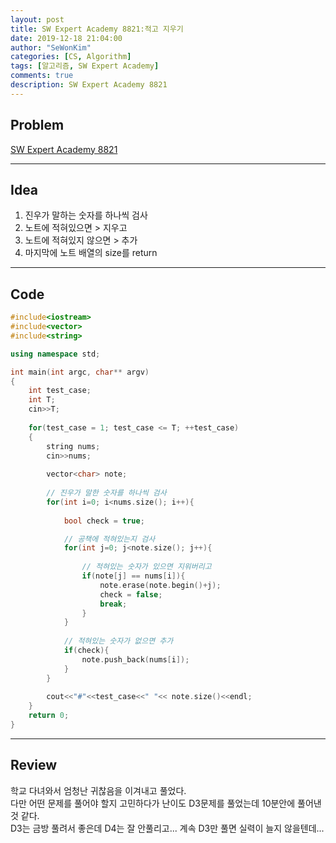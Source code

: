 ```yaml
---
layout: post
title: SW Expert Academy 8821:적고 지우기
date: 2019-12-18 21:04:00
author: "SeWonKim"
categories: [CS, Algorithm]
tags: [알고리즘, SW Expert Academy]
comments: true
description: SW Expert Academy 8821
---
```


## Problem

[SW Expert Academy 8821](https://swexpertacademy.com/main/code/problem/problemDetail.do?contestProbId=AW37UDPKCgQDFATy&categoryId=AW37UDPKCgQDFATy&categoryType=CODE)

---

## Idea

1. 진우가 말하는 숫자를 하나씩 검사
2. 노트에 적혀있으면 > 지우고
3. 노트에 적혀있지 않으면 > 추가
4. 마지막에 노트 배열의 size를 return

---

## Code
```cpp
#include<iostream>
#include<vector>
#include<string>

using namespace std;

int main(int argc, char** argv)
{
	int test_case;
	int T;
	cin>>T;
	
	for(test_case = 1; test_case <= T; ++test_case)
	{
        string nums;
        cin>>nums;
        
        vector<char> note;
        
        // 진우가 말한 숫자를 하나씩 검사
        for(int i=0; i<nums.size(); i++){  
            
            bool check = true;

            // 공책에 적혀있는지 검사
            for(int j=0; j<note.size(); j++){
                
                // 적혀있는 숫자가 있으면 지워버리고
                if(note[j] == nums[i]){
                    note.erase(note.begin()+j);
                    check = false;
                    break;
                }
            }
            
            // 적혀있는 숫자가 없으면 추가
            if(check){
            	note.push_back(nums[i]);
            }
        }
		
        cout<<"#"<<test_case<<" "<< note.size()<<endl;
	}
	return 0;
}
```

---

## Review

학교 다녀와서 엄청난 귀찮음을 이겨내고 풀었다.      
다만 어떤 문제를 풀어야 할지 고민하다가 난이도 D3문제를 풀었는데 10분안에 풀어낸 것 같다.     
D3는 금방 풀려서 좋은데 D4는 잘 안풀리고... 계속 D3만 풀면 실력이 늘지 않을텐데...
